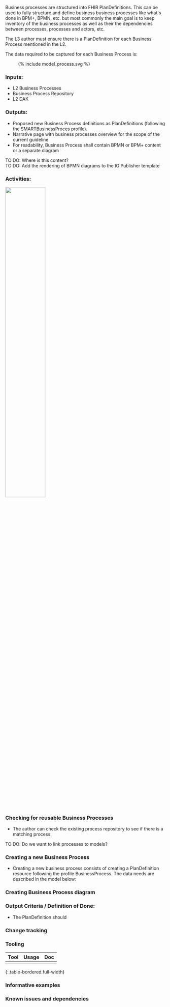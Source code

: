 Business processes are structured into FHIR PlanDefinitions. This can be used to fully structure and define business business processes like what's done in BPM+, BPMN, etc. but most commonly the main goal is to keep inventory of the business processes as well as their the dependencies between processes, processes and actors, etc.

The L3 author must ensure there is a PlanDefinition for each Business Process mentioned in the L2. 

The data required to be captured for each Business Process is:
<figure>
  {% include model_process.svg %}
</figure>


### **Inputs:** 

* L2 Business Processes
* Business Process Repository
* L2 DAK

### **Outputs:**

* Proposed new Business Process definitions as PlanDefinitions (following the SMARTBusinessProces profile).
* Narrative page with business processes overview for the scope of the current guideline
* For readability, Business Process shall contain BPMN or BPM+ content or a separate diagram 

<div class="todo">
TO DO: Where is this content? 
</div>
<div class="todo">
TO DO: Add the rendering of BPMN diagrams to the IG Publisher template
</div>

### **Activities:**
<img src="./process_process.png" style="width:50%"/>
<br clear="all"/>

### **Checking for reusable Business Processes**
* The author can check the existing process repository to see if there is a matching process. 
<div class="todo">
TO DO: Do we want to link processes to models?
</div>

### **Creating a new Business Process**
* Creating a new business process consists of creating a PlanDefinition resource following the profile BusinessProcess. The data needs are described in the model below:

### **Creating Business Process diagram**



### **Output Criteria / Definition of Done:**
* The PlanDefinition should 

### **Change tracking**


### **Tooling**

| Tool | Usage | Doc |
| --- | ---| ---| 
|  | |  |
{:.table-bordered.full-width}  

### **Informative examples**


### **Known issues and dependencies**


